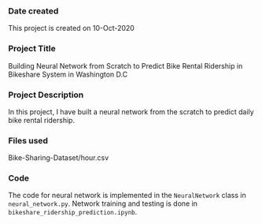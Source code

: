 ### Date created
This project is created on 10-Oct-2020

### Project Title
Building Neural Network from Scratch to Predict Bike Rental Ridership in Bikeshare System in Washington D.C

### Project Description
In this project, I have built a neural network from the scratch to predict daily bike rental ridership. 

### Files used
Bike-Sharing-Dataset/hour.csv <Br>

### Code
The code for neural network is implemented in the `NeuralNetwork` class in `neural_network.py`. Network training and testing is done in `bikeshare_ridership_prediction.ipynb`.



 

